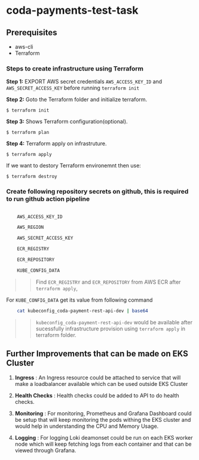 # coda-payments-test-task

## Prerequisites 

- aws-cli
- Terraform


### Steps to create infrastructure using Terraform 


**Step 1:** EXPORT AWS secret credentials `AWS_ACCESS_KEY_ID` and `AWS_SECRET_ACCESS_KEY` before running `terraform init`


**Step 2:** Goto the Terraform folder and initialize terraform.
```
$ terraform init
```

**Step 3:** Shows Terraform configuration(optional).
```
$ terraform plan
```

**Step 4:** Terraform apply on infrastruture.
```
$ terraform apply
```

If we want to destory Terraform environemnt then use:
```
$ terraform destroy
```

### Create following repository secrets on github, this is required to run github action pipeline

```sh

    AWS_ACCESS_KEY_ID 

    AWS_REGION

    AWS_SECRET_ACCESS_KEY

    ECR_REGISTRY

    ECR_REPOSITORY

    KUBE_CONFIG_DATA

```

>> Find `ECR_REGISTRY` and `ECR_REPOSITORY` from AWS ECR after `terraform apply`, 

For `KUBE_CONFIG_DATA` get its value from following command 

```sh
    cat kubeconfig_coda-payment-rest-api-dev | base64
```
>> `kubeconfig_coda-payment-rest-api-dev` would be available after sucessfully infrastructure provision using `terraform apply` in terraform folder. 

## Further Improvements that can be made on EKS Cluster

1. **Ingress** : An Ingress resource could be attached to service that will make a loadbalancer available which can be used outside EKS Cluster

2. **Health Checks** : Health checks could be added to API to do health checks.

3. **Monitoring** : For monitoring, Prometheus and Grafana Dashboard could be setup that will keep monitoring the pods withing the EKS cluster and would help in understanding the CPU and Memory Usage.

4. **Logging** : For logging Loki deamonset could be run on each EKS worker node which will keep fetching logs from each container and that can be viewed through Grafana.
